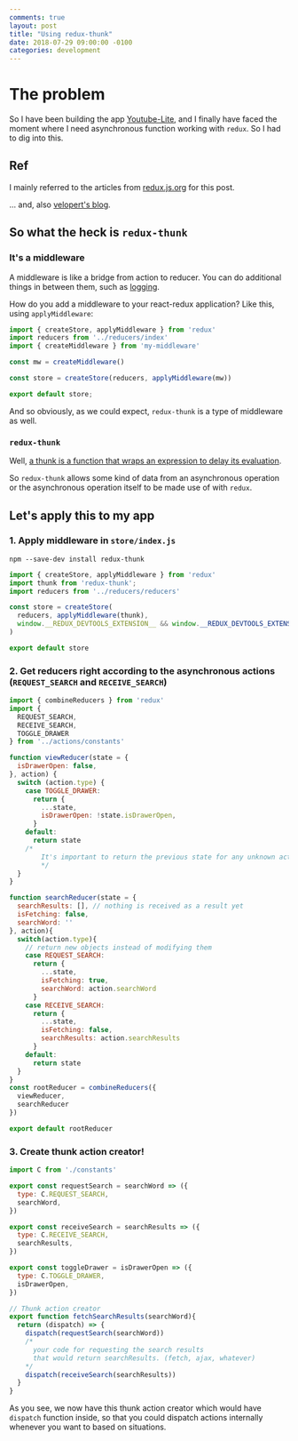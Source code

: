 ```yaml
---
comments: true
layout: post
title: "Using redux-thunk"
date: 2018-07-29 09:00:00 -0100
categories: development
---
```

# The problem

So I have been building the app [Youtube-Lite](https://github.com/9oelM/Youtube-Lite), and I finally have faced the moment where I need asynchronous function working with `redux`. So I had to dig into this. 

## Ref

I mainly referred to the articles from [redux.js.org](https://redux.js.org/advanced/asyncactions) for this post. 

... and, also [velopert's blog](https://velopert.com/3401).

## So what the heck is `redux-thunk`

### It's a **middleware**
A middleware is like a bridge from action to reducer. 
You can do additional things in between them, such as [logging](https://github.com/evgenyrodionov/redux-logger).

How do you add a middleware to your react-redux application? Like this, using `applyMiddleware`:
```javascript
import { createStore, applyMiddleware } from 'redux'
import reducers from '../reducers/index'
import { createMiddleware } from 'my-middleware'

const mw = createMiddleware()

const store = createStore(reducers, applyMiddleware(mw))

export default store;
```

And so obviously, as we could expect, `redux-thunk` is a type of middleware as well. 

### `redux-thunk`
Well, [a thunk is a function that wraps an expression to delay its evaluation](https://github.com/reduxjs/redux-thunk#whats-a-thunk).

So `redux-thunk` allows some kind of data from an asynchronous operation or the asynchronous operation itself to be made use of with `redux`.

## Let's apply this to my app

### 1. Apply middleware in `store/index.js`
```
npm --save-dev install redux-thunk
```

```javascript
import { createStore, applyMiddleware } from 'redux'
import thunk from 'redux-thunk';
import reducers from '../reducers/reducers'

const store = createStore(
  reducers, applyMiddleware(thunk),
  window.__REDUX_DEVTOOLS_EXTENSION__ && window.__REDUX_DEVTOOLS_EXTENSION__()
)

export default store
```

### 2. Get reducers right according to the asynchronous actions (`REQUEST_SEARCH` and `RECEIVE_SEARCH`)
```javascript
import { combineReducers } from 'redux'
import {
  REQUEST_SEARCH,
  RECEIVE_SEARCH,
  TOGGLE_DRAWER
} from '../actions/constants'

function viewReducer(state = {
  isDrawerOpen: false,
}, action) {
  switch (action.type) {
    case TOGGLE_DRAWER:
      return {
        ...state,
        isDrawerOpen: !state.isDrawerOpen,
      }
    default:
      return state
    /*
        It's important to return the previous state for any unknown action.
        */
  }
}

function searchReducer(state = {
  searchResults: [], // nothing is received as a result yet
  isFetching: false,
  searchWord: ''
}, action){
  switch(action.type){
    // return new objects instead of modifying them
    case REQUEST_SEARCH:
      return {
        ...state,
        isFetching: true,
        searchWord: action.searchWord
      }
    case RECEIVE_SEARCH:
      return {
        ...state,
        isFetching: false,
        searchResults: action.searchResults
      }
    default:
      return state
  }
}
const rootReducer = combineReducers({
  viewReducer,
  searchReducer
})

export default rootReducer
```

### 3. Create thunk action creator!
```javascript
import C from './constants'

export const requestSearch = searchWord => ({
  type: C.REQUEST_SEARCH,
  searchWord,
})

export const receiveSearch = searchResults => ({
  type: C.RECEIVE_SEARCH,
  searchResults,
})

export const toggleDrawer = isDrawerOpen => ({
  type: C.TOGGLE_DRAWER,
  isDrawerOpen,
})

// Thunk action creator
export function fetchSearchResults(searchWord){
  return (dispatch) => {
    dispatch(requestSearch(searchWord))
    /*
      your code for requesting the search results
      that would return searchResults. (fetch, ajax, whatever)
    */
    dispatch(receiveSearch(searchResults))
  }
}
```

As you see, we now have this thunk action creator which would have `dispatch` function inside, so that you could dispatch actions internally whenever you want to based on situations. 